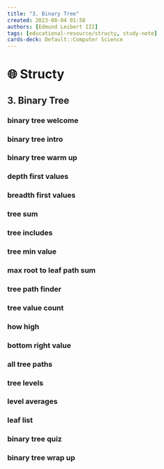 ```yaml
---
title: "3. Binary Tree"
created: 2023-08-04 01:58 
authors: [Edmund Leibert III]
tags: [educational-resource/structy, study-note]
cards-deck: Default::Computer Science
---
```


# 🌐 Structy

## 3. Binary Tree

### binary tree welcome

### binary tree intro

### binary tree warm up

### depth first values

### breadth first values

### tree sum

### tree includes

### tree min value

### max root to leaf path sum

### tree path finder

### tree value count

### how high

### bottom right value

### all tree paths

### tree levels

### level averages

### leaf list

### binary tree quiz
### 
### binary tree wrap up
